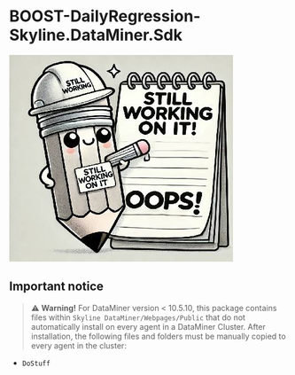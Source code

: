 # BOOST-DailyRegression-Skyline.DataMiner.Sdk

![WIP](./Images/wip.png)
## Important notice

> ⚠️ **Warning!** For DataMiner version < 10.5.10, this package contains files within `Skyline DataMiner/Webpages/Public` that do not automatically install on every agent in a DataMiner Cluster.
> After installation, the following files and folders must be manually copied to every agent in the cluster:

- `DoStuff`

